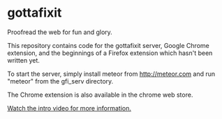 # gottafixit
Proofread the web for fun and glory.

This repository contains code for the gottafixit server, Google Chrome extension, and the beginnings of a Firefox extension which hasn't been written yet.

To start the server, simply install meteor from http://meteor.com and run "meteor" from the gfi_serv directory.

The Chrome extension is also available in the chrome web store.

[Watch the intro video for more information.](https://www.youtube.com/watch?v=wYwmZQilapI)
